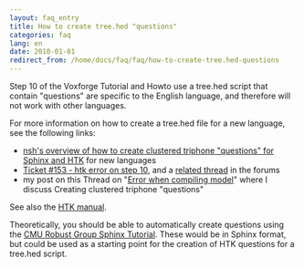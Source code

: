 ```yaml
---
layout: faq_entry
title: How to create tree.hed "questions"
categories: faq
lang: en
date: 2010-01-01
redirect_from: /home/docs/faq/faq/how-to-create-tree.hed-questions
---
```

Step 10 of the Voxforge Tutorial and Howto use a tree.hed script that contain "questions" are specific to the English language, and therefore will not work with other languages.

For more information on how to create a tree.hed file for a new language, see the following links:[
](http://www.voxforge.org/home/docs/dev/acousticmodels/linux/create/htkjulius/tutorial/triphones/step-10)

*   [nsh's overview of how to create clustered triphone "questions" for Sphinx and HTK](http://www.dev.voxforge.org/projects/Main/wiki/AcousticTreeQuestions) for new languages
*   [Ticket #153 - htk error on step 10](http://www.dev.voxforge.org/projects/Main/ticket/153), and a [related thread](http://www.voxforge.org/home/docs/forums/message-boards/acoustic-model-discussions/htk-error-in-step-10/2) in the forums[
    ](http://www.dev.voxforge.org/projects/Main/ticket/153)
*   my post on this Thread on "[Error when compiling model](http://www.voxforge.org/home/forums/message-boards/acoustic-model-discussions/error-when-compiling-model---newmacro-macro-or-model-name-st_o_2_1-already-exists?pn=2)" where I discuss Creating clustered triphone "questions"

See also the [HTK manual](http://htk.eng.cam.ac.uk/prot-docs/htk_book.shtml). 

Theoretically, you should be able to automatically create questions using the [CMU Robust Group Sphinx Tutorial](http://www.speech.cs.cmu.edu/sphinx/tutorial.html).  These would be in Sphinx format, but could be used as a starting point for the creation of HTK questions for a tree.hed script.
